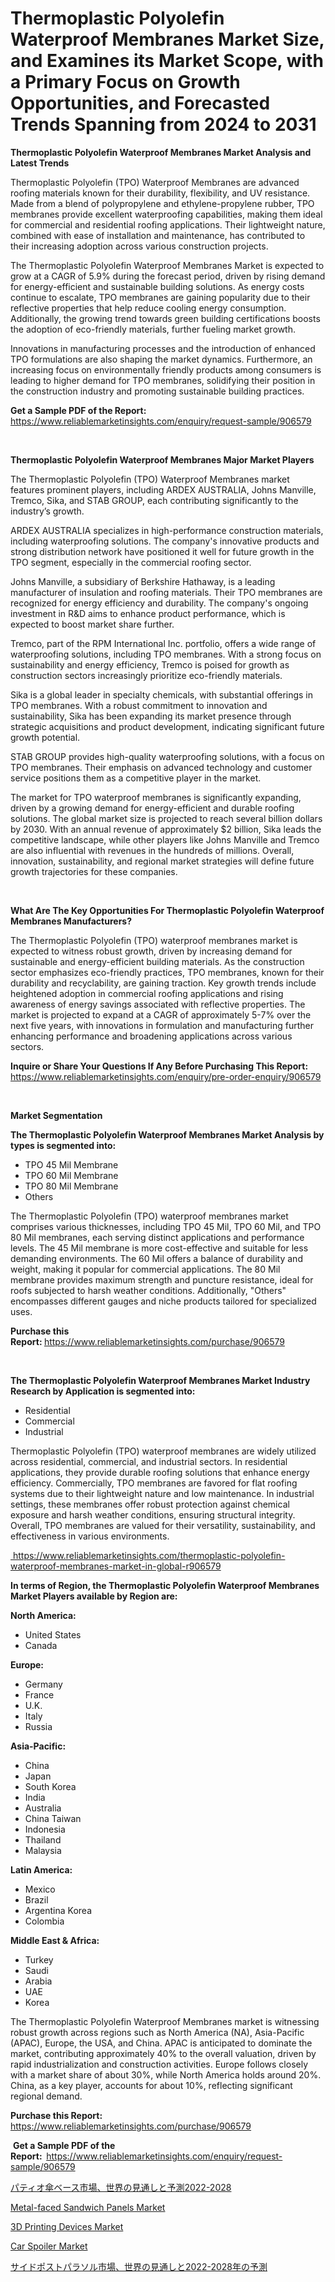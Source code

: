 <p><h1>Thermoplastic Polyolefin Waterproof Membranes Market Size, and Examines its Market Scope, with a Primary Focus on Growth Opportunities, and Forecasted Trends Spanning from 2024 to 2031</h1></p><p><strong>Thermoplastic Polyolefin Waterproof Membranes Market Analysis and Latest Trends</strong></p>
<p><p>Thermoplastic Polyolefin (TPO) Waterproof Membranes are advanced roofing materials known for their durability, flexibility, and UV resistance. Made from a blend of polypropylene and ethylene-propylene rubber, TPO membranes provide excellent waterproofing capabilities, making them ideal for commercial and residential roofing applications. Their lightweight nature, combined with ease of installation and maintenance, has contributed to their increasing adoption across various construction projects.</p><p>The Thermoplastic Polyolefin Waterproof Membranes Market is expected to grow at a CAGR of 5.9% during the forecast period, driven by rising demand for energy-efficient and sustainable building solutions. As energy costs continue to escalate, TPO membranes are gaining popularity due to their reflective properties that help reduce cooling energy consumption. Additionally, the growing trend towards green building certifications boosts the adoption of eco-friendly materials, further fueling market growth.</p><p>Innovations in manufacturing processes and the introduction of enhanced TPO formulations are also shaping the market dynamics. Furthermore, an increasing focus on environmentally friendly products among consumers is leading to higher demand for TPO membranes, solidifying their position in the construction industry and promoting sustainable building practices.</p></p>
<p><strong>Get a Sample PDF of the Report:&nbsp;</strong> <a href="https://www.reliablemarketinsights.com/enquiry/request-sample/906579">https://www.reliablemarketinsights.com/enquiry/request-sample/906579</a></p>
<p>&nbsp;</p>
<p><strong>Thermoplastic Polyolefin Waterproof Membranes Major Market Players</strong></p>
<p><p>The Thermoplastic Polyolefin (TPO) Waterproof Membranes market features prominent players, including ARDEX AUSTRALIA, Johns Manville, Tremco, Sika, and STAB GROUP, each contributing significantly to the industry’s growth.</p><p>ARDEX AUSTRALIA specializes in high-performance construction materials, including waterproofing solutions. The company's innovative products and strong distribution network have positioned it well for future growth in the TPO segment, especially in the commercial roofing sector.</p><p>Johns Manville, a subsidiary of Berkshire Hathaway, is a leading manufacturer of insulation and roofing materials. Their TPO membranes are recognized for energy efficiency and durability. The company's ongoing investment in R&D aims to enhance product performance, which is expected to boost market share further.</p><p>Tremco, part of the RPM International Inc. portfolio, offers a wide range of waterproofing solutions, including TPO membranes. With a strong focus on sustainability and energy efficiency, Tremco is poised for growth as construction sectors increasingly prioritize eco-friendly materials.</p><p>Sika is a global leader in specialty chemicals, with substantial offerings in TPO membranes. With a robust commitment to innovation and sustainability, Sika has been expanding its market presence through strategic acquisitions and product development, indicating significant future growth potential.</p><p>STAB GROUP provides high-quality waterproofing solutions, with a focus on TPO membranes. Their emphasis on advanced technology and customer service positions them as a competitive player in the market.</p><p>The market for TPO waterproof membranes is significantly expanding, driven by a growing demand for energy-efficient and durable roofing solutions. The global market size is projected to reach several billion dollars by 2030. With an annual revenue of approximately $2 billion, Sika leads the competitive landscape, while other players like Johns Manville and Tremco are also influential with revenues in the hundreds of millions. Overall, innovation, sustainability, and regional market strategies will define future growth trajectories for these companies.</p></p>
<p>&nbsp;</p>
<p><strong>What Are The Key Opportunities For Thermoplastic Polyolefin Waterproof Membranes Manufacturers?</strong></p>
<p><p>The Thermoplastic Polyolefin (TPO) waterproof membranes market is expected to witness robust growth, driven by increasing demand for sustainable and energy-efficient building materials. As the construction sector emphasizes eco-friendly practices, TPO membranes, known for their durability and recyclability, are gaining traction. Key growth trends include heightened adoption in commercial roofing applications and rising awareness of energy savings associated with reflective properties. The market is projected to expand at a CAGR of approximately 5-7% over the next five years, with innovations in formulation and manufacturing further enhancing performance and broadening applications across various sectors.</p></p>
<p><strong>Inquire or Share Your Questions If Any Before Purchasing This Report:</strong> <a href="https://www.reliablemarketinsights.com/enquiry/pre-order-enquiry/906579">https://www.reliablemarketinsights.com/enquiry/pre-order-enquiry/906579</a></p>
<p>&nbsp;</p>
<p><strong>Market Segmentation</strong></p>
<p><strong>The Thermoplastic Polyolefin Waterproof Membranes Market Analysis by types is segmented into:</strong></p>
<p><ul><li>TPO 45 Mil Membrane</li><li>TPO 60 Mil Membrane</li><li>TPO 80 Mil Membrane</li><li>Others</li></ul></p>
<p><p>The Thermoplastic Polyolefin (TPO) waterproof membranes market comprises various thicknesses, including TPO 45 Mil, TPO 60 Mil, and TPO 80 Mil membranes, each serving distinct applications and performance levels. The 45 Mil membrane is more cost-effective and suitable for less demanding environments. The 60 Mil offers a balance of durability and weight, making it popular for commercial applications. The 80 Mil membrane provides maximum strength and puncture resistance, ideal for roofs subjected to harsh weather conditions. Additionally, "Others" encompasses different gauges and niche products tailored for specialized uses.</p></p>
<p><strong>Purchase this Report:&nbsp;</strong><a href="https://www.reliablemarketinsights.com/purchase/906579">https://www.reliablemarketinsights.com/purchase/906579</a></p>
<p>&nbsp;</p>
<p><strong>The Thermoplastic Polyolefin Waterproof Membranes Market Industry Research by Application is segmented into:</strong></p>
<p><ul><li>Residential</li><li>Commercial</li><li>Industrial</li></ul></p>
<p><p>Thermoplastic Polyolefin (TPO) waterproof membranes are widely utilized across residential, commercial, and industrial sectors. In residential applications, they provide durable roofing solutions that enhance energy efficiency. Commercially, TPO membranes are favored for flat roofing systems due to their lightweight nature and low maintenance. In industrial settings, these membranes offer robust protection against chemical exposure and harsh weather conditions, ensuring structural integrity. Overall, TPO membranes are valued for their versatility, sustainability, and effectiveness in various environments.</p></p>
<p><a href="https://www.reliablemarketinsights.com/thermoplastic-polyolefin-waterproof-membranes-market-in-global-r906579">&nbsp;https://www.reliablemarketinsights.com/thermoplastic-polyolefin-waterproof-membranes-market-in-global-r906579</a></p>
<p><strong>In terms of Region, the Thermoplastic Polyolefin Waterproof Membranes Market Players available by Region are:</strong></p>
<p>
    <p> <strong> North America: </strong>
        <ul>
            <li>United States</li>
            <li>Canada</li>
        </ul>
        </p> 
    <p> <strong> Europe: </strong>
        <ul>
            <li>Germany</li>
            <li>France</li>
            <li>U.K.</li>
            <li>Italy</li>
            <li>Russia</li>
        </ul>
        </p> 
    <p> <strong> Asia-Pacific: </strong>
        <ul>
            <li>China</li>
            <li>Japan</li>
            <li>South Korea</li>
            <li>India</li>
            <li>Australia</li>
            <li>China Taiwan</li>
            <li>Indonesia</li>
            <li>Thailand</li>
            <li>Malaysia</li>
        </ul>
        </p> 
    <p> <strong> Latin America: </strong>
        <ul>
            <li>Mexico</li>
            <li>Brazil</li>
            <li>Argentina Korea</li>
            <li>Colombia</li>
        </ul>
        </p> 
    <p> <strong> Middle East & Africa: </strong>
        <ul>
            <li>Turkey</li>
            <li>Saudi</li>
            <li>Arabia</li>
            <li>UAE</li>
            <li>Korea</li>
        </ul>
    </p>
    </p>
<p><p>The Thermoplastic Polyolefin Waterproof Membranes market is witnessing robust growth across regions such as North America (NA), Asia-Pacific (APAC), Europe, the USA, and China. APAC is anticipated to dominate the market, contributing approximately 40% to the overall valuation, driven by rapid industrialization and construction activities. Europe follows closely with a market share of about 30%, while North America holds around 20%. China, as a key player, accounts for about 10%, reflecting significant regional demand.</p></p>
<p><strong>Purchase this Report: </strong><a href="https://www.reliablemarketinsights.com/purchase/906579">https://www.reliablemarketinsights.com/purchase/906579</a></p>
<p>&nbsp;<strong>Get a Sample PDF of the Report:&nbsp;&nbsp;</strong><a href="https://www.reliablemarketinsights.com/enquiry/request-sample/906579">https://www.reliablemarketinsights.com/enquiry/request-sample/906579</a></p>
<p><strong></strong></p>
<p><p><a href="https://medium.com/@shade463/patio-umbrella-bases-market-global-outlook-and-forecast-2022-2028-market-%E3%81%AF-%E3%82%B3%E3%82%B9%E3%83%88%E7%AE%A1%E7%90%86%E3%81%A8%E5%8A%B9%E7%8E%87%E5%90%91%E4%B8%8A%E3%82%92%E5%84%AA%E5%85%88%E3%81%97%E3%81%BE%E3%81%99-bd98ec94f0d2">パティオ傘ベース市場、世界の見通しと予測2022-2028</a></p><p><a href="https://github.com/napierswinnyfg/Market-Research-Report-List-1/blob/main/metal-faced-sandwich-panels-market.md">Metal-faced Sandwich Panels Market</a></p><p><a href="https://www.linkedin.com/pulse/3d-printing-devices-market-investigation-industry-evolution-hzeqe?trackingId=owDzG1aSQVKwXzG7SxmIKg%3D%3D">3D Printing Devices Market</a></p><p><a href="https://medium.com/@goldapearce28ryuytr/this-car-spoiler-market-research-report-evaluates-the-key-market-trends-drivers-and-affecting-17ed03812d76">Car Spoiler Market</a></p><p><a href="https://medium.com/@shade463/%E6%96%B0%E8%88%88%E5%B8%82%E5%A0%B4%E3%81%AE%E3%83%88%E3%83%AC%E3%83%B3%E3%83%89%E3%81%A8%E3%82%B5%E3%82%A4%E3%83%89%E3%83%9D%E3%82%B9%E3%83%88%E3%83%91%E3%83%A9%E3%82%BD%E3%83%AB%E5%B8%82%E5%A0%B4%E3%81%AE%E5%9C%B0%E5%9F%9F%E5%88%86%E6%9E%90-2022%E5%B9%B4%E3%81%8B%E3%82%892028%E5%B9%B4%E3%81%AE%E3%82%B0%E3%83%AD%E3%83%BC%E3%83%90%E3%83%AB%E3%81%AA%E5%B1%95%E6%9C%9B%E3%81%A8%E4%BA%88%E6%B8%AC-2024%E5%B9%B4%E3%81%8B%E3%82%892031%E5%B9%B4%E3%81%AE%E6%9C%9F%E9%96%93%E3%81%AE%E5%B8%82%E5%A0%B4%E4%BA%88%E6%B8%AC-80c1b5103f2c">サイドポストパラソル市場、世界の見通しと2022-2028年の予測</a></p></p>
